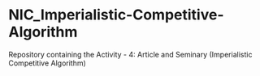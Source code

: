 # NIC_Imperialistic-Competitive-Algorithm
Repository containing the Activity - 4: Article and Seminary (Imperialistic Competitive Algorithm)
